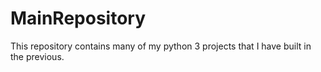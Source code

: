 # MainRepository
This repository contains many of my python 3 projects that I have built in the previous. 
